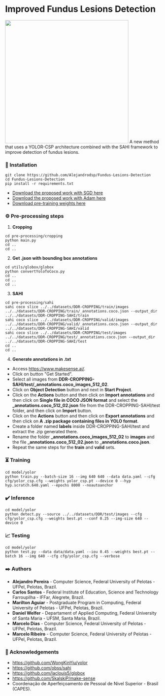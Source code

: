 # Improved Fundus Lesions Detection
<img src="https://user-images.githubusercontent.com/54383618/211225454-be653f9c-60aa-499e-abc4-c5e19e026a8a.gif" width="400" height="400"/>
A new method that uses a YOLOR-CSP architecture combined with the SAHI framework to improve detection of fundus lesions.



### 🔧 Installation
```
git clone https://github.com/Alejandrodsp/Fundus-Lesions-Detection
cd Fundus-Lesions-Detection
pip install -r requirements.txt
```
- [Download the proposed work with SGD here](https://github.com/Alejandrodsp/Fundus-Lesions-Detection/releases/download/proposed-work-SGD/best.pt)
- [Download the proposed work with Adam here](https://github.com/Alejandrodsp/Fundus-Lesions-Detection/releases/download/proposed-work-Adam/best.pt)
- [Download pre-training weights here](https://github.com/Alejandrodsp/Fundus-Lesions-Detection/releases/download/pre-training/yolor_csp.pt)
### ⚙️ Pre-processing steps
1. **Cropping**
```
cd pre-processing/cropping
python main.py
cd ..
cd ..
```
2. **Get .json with bounding box annotations**
```
cd utils/globox/globox
python convertYoloToCoco.py
cd ..
cd ..
cd ..
```
3. **SAHI**
```
cd pre-processing/sahi
sahi coco slice ../../datasets/DDR-CROPPING/train/images ../../datasets/DDR-CROPPING/train/_annotations.coco.json --output_dir ../../datasets/DDR-CROPPING-SAHI/train
sahi coco slice ../../datasets/DDR-CROPPING/valid/images ../../datasets/DDR-CROPPING/valid/_annotations.coco.json --output_dir ../../datasets/DDR-CROPPING-SAHI/valid
sahi coco slice ../../datasets/DDR-CROPPING/test/images ../../datasets/DDR-CROPPING/test/_annotations.coco.json --output_dir ../../datasets/DDR-CROPPING-SAHI/test
cd ..
cd ..
```
4. **Generate annotations in .txt**

- Access https://www.makesense.ai/.
- Click on button "Get Started".
- Select all images from **DDR-CROPPING-SAHI/test/_annotations.coco_images_512_02**.
- Click on **Object Detection** button and next in **Start Project**.
- Click on the **Actions** button and then click on **Import annotations** and then click on **Single file in COCO JSON format** and select the **_annotations.coco_512_02.json** file from the DDR-CROPPING-SAHI/test folder, and then click on **Import** button.
- Click on the **Actions** button and then click on **Export annotations** and then click on **A .zip package containing files in YOLO format**.
- Create a folder named **labels** inside DDR-CROPPING-SAHI/test and extract the .zip generated there.
- Rename the folder **_annotations.coco_images_512_02** to **images** and the file **_annotations.coco_512_02.json** to **_annotations.coco.json**.
- Repeat the same steps for the **train** and **valid** sets.

### :hourglass_flowing_sand: Training
```
cd model/yolor
python train.py --batch-size 16 --img 640 640 --data data.yaml --cfg cfg/yolor_csp.cfg --weights yolor_csp.pt --device 0 --hyp hyp.scratch.640.yaml --epochs 8000 --noautoanchor
```
### :heavy_check_mark: Inference
```
cd model/yolor
python detect.py --source ../../datasets/DDR/test/images --cfg cfg/yolor_csp.cfg --weights best.pt --conf 0.25 --img-size 640 --device 0
```

### :chart_with_upwards_trend: Testing
```
cd model/yolor
python test.py --data data/data.yaml --iou 0.45 --weights best.pt --batch 16 --img 640 --cfg cfg/yolor_csp.cfg --verbose
```

### ✒️ Authors
* **Alejandro Pereira** - Computer Science, Federal University of Pelotas - UFPel, Pelotas, Brazil.
* **Carlos Santos** - Federal Institute of Education, Science and Technology Farroupilha - IFFar, Alegrete, Brazil.
* **Marilton Aguiar** - Postgraduate Program in Computing, Federal University of Pelotas - UFPel, Pelotas, Brazil.
* **Daniel Welfer** - Departament of Applied Computing, Federal University of Santa Maria - UFSM, Santa Maria, Brazil.
* **Marcelo Dias** - Computer Science, Federal University of Pelotas - UFPel, Pelotas, Brazil.
* **Marcelo Ribeiro** - Computer Science, Federal University of Pelotas - UFPel, Pelotas, Brazil.

### :punch: Acknowledgements
* https://github.com/WongKinYiu/yolor
* https://github.com/obss/sahi
* https://github.com/laclouis5/globox
* https://github.com/SkalskiP/make-sense
* Coordenação de Aperfeiçoamento de Pessoal de Nível Superior - Brasil (CAPES).
